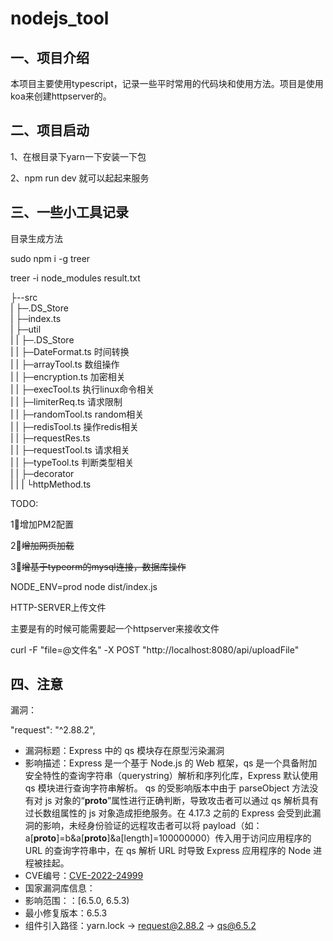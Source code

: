 # nodejs_tool

## 一、项目介绍

​	本项目主要使用typescript，记录一些平时常用的代码块和使用方法。项目是使用koa来创建httpserver的。

## 二、项目启动

1、在根目录下yarn一下安装一下包

2、npm run dev 就可以起起来服务



## 三、一些小工具记录

目录生成方法

sudo npm i -g treer

treer -i node_modules  result.txt

├--src  
|  ├─.DS_Store  
|  ├─index.ts  
|  ├─util  
|  |  ├─.DS_Store  
|  |  ├─DateFormat.ts 时间转换  
|  |  ├─arrayTool.ts  数组操作  
|  |  ├─encryption.ts 加密相关  
|  |  ├─execTool.ts 执行linux命令相关  
|  |  ├─limiterReq.ts 请求限制  
|  |  ├─randomTool.ts random相关  
|  |  ├─redisTool.ts 操作redis相关  
|  |  ├─requestRes.ts   
|  |  ├─requestTool.ts 请求相关  
|  |  ├─typeTool.ts 判断类型相关  
|  |  ├─decorator  
|  |  |     └httpMethod.ts  



TODO:

1⃣️增加PM2配置

2⃣️~~增加网页加载~~

3⃣️~~增基于typeorm的mysql连接，数据库操作~~



NODE_ENV=prod node dist/index.js



HTTP-SERVER上传文件

主要是有的时候可能需要起一个httpserver来接收文件

curl -F "file=@文件名" -X POST "http://localhost:8080/api/uploadFile"



## 四、注意

漏洞：

 "request": "^2.88.2",

- 漏洞标题：Express 中的 qs 模块存在原型污染漏洞
- 影响描述：Express 是一个基于 Node.js 的 Web 框架，qs 是一个具备附加安全特性的查询字符串（querystring）解析和序列化库，Express 默认使用 qs 模块进行查询字符串解析。 qs 的受影响版本中由于 parseObject 方法没有对 js 对象的“__proto__”属性进行正确判断，导致攻击者可以通过 qs 解析具有过长数组属性的 js 对象造成拒绝服务。在 4.17.3 之前的 Express 会受到此漏洞的影响，未经身份验证的远程攻击者可以将 payload（如：a[__proto__]=b&a[__proto__]&a[length]=100000000）传入用于访问应用程序的 URL 的查询字符串中，在 qs 解析 URL 时导致 Express 应用程序的 Node 进程被挂起。
- CVE编号：[CVE-2022-24999](https://sctrack.sendcloud.net/track/click2/eNpFT8FKxTAQ_JegtzTdzTbZ5qaIv-BFpKRJ-16wpmLSIoj_buAdhIEZZnZh5lUbpoElSYGWichoC250E1pghomQLUzGMKgSOoSpJRondNylPO9HjnB39fk7-XzBh1L9uqqSsldh_1AhCyk0EY6I1OS11s9yT499n8-ocipVXfazP48t93GpPm3908tzp0HrTg_OOSFBitVvZWnfiKwMKLIKEcS_3zCvVvOI1rtxwcAmDtE1CtEGE2arb1cl1C8f3lVZcgzbfrQKSxXy51fexr79AcswSzk=.html)
- 国家漏洞库信息：
- 影响范围：：[6.5.0, 6.5.3)
- 最小修复版本：6.5.3
- 组件引入路径：yarn.lock -> request@2.88.2 -> qs@6.5.2